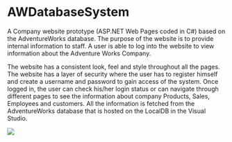# AWDatabaseSystem
 A Company website prototype (ASP.NET Web Pages coded in C#) based on the AdventureWorks database. The purpose of the website is to provide internal information to staff. A user is able to log into the website to view information about the Adventure Works Company.

The website has a consistent look, feel and style throughout all the pages. The website has a layer of security where the user has to register himself and create a username and password to gain access of the system. Once logged in, the user can check his/her login status or can navigate through different pages to see the information about company Products, Sales, Employees and customers. All the information is fetched from the AdventureWorks database that is hosted on the LocalDB in the Visual Studio.

![](AWDatabaseSyystems.gif)
